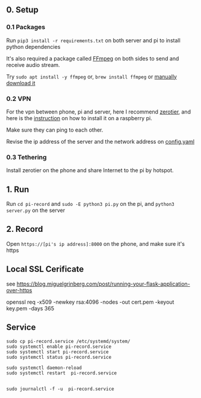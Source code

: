 ## 0. Setup
### 0.1 Packages
Run ```pip3 install -r requirements.txt``` on both server and pi to install python dependencies

It's also required a package called [FFmpeg](https://ffmpeg.org/) on both sides to send and receive audio stream.

Try ```sudo apt install -y ffmpeg``` or, ```brew install ffmpeg``` or [manually download it](https://ffmpeg.org/download.html)

### 0.2 VPN
For the vpn between phone, pi and server, here I recommend [zerotier](https://www.zerotier.com/download/), and here is the [instruction](https://linuxhint.com/install-use-zerotier-raspberry-pi-virtual-network/) on
how to install it on a raspberry pi.

Make sure they can ping to each other.

Revise the ip address of the server and the network address on [config.yaml](./config.yaml)

### 0.3 Tethering
Install zerotier on the phone and share Internet to the pi by hotspot.

## 1. Run
Run ```cd pi-record``` and ```sudo -E python3 pi.py``` on the pi, and ```python3 server.py``` on the server

## 2. Record
Open ```https://[pi's ip address]:8000``` on the phone, and make sure it's https


## Local SSL Cerificate
see https://blog.miguelgrinberg.com/post/running-your-flask-application-over-https

openssl req -x509 -newkey rsa:4096 -nodes -out cert.pem -keyout key.pem -days 365

## Service
```
sudo cp pi-record.service /etc/systemd/system/
sudo systemctl enable pi-record.service
sudo systemctl start pi-record.service
sudo systemctl status pi-record.service

sudo systemctl daemon-reload
sudo systemctl restart  pi-record.service


sudo journalctl -f -u  pi-record.service

```